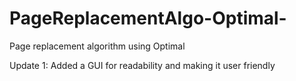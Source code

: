 # PageReplacementAlgo-Optimal-
Page replacement algorithm using Optimal

Update 1: Added a GUI for readability and making it user friendly
